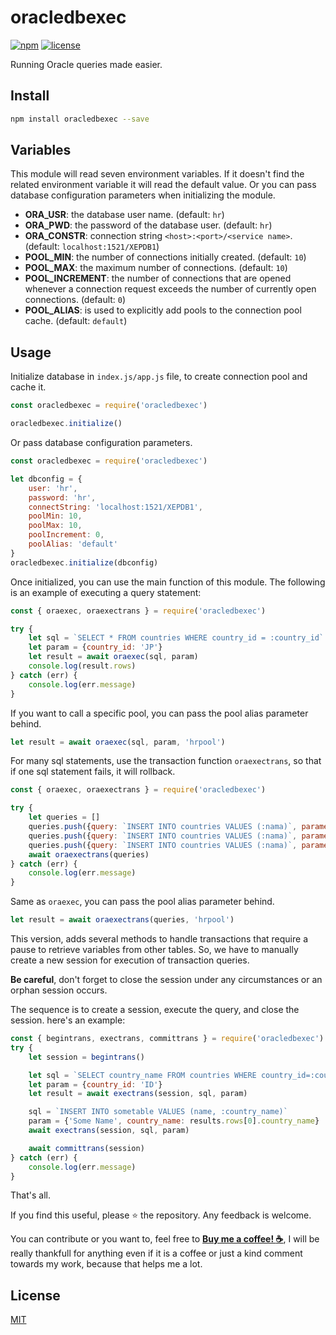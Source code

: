 # oracledbexec

[![npm](https://img.shields.io/npm/v/oracledbexec.svg?style=flat-square)](https://www.npmjs.com/package/oracledbexec)
[![license](https://img.shields.io/github/license/thesuhu/oracledbexec?style=flat-square)](https://github.com/thesuhu/oracledbexec/blob/master/LICENSE)

Running Oracle queries made easier.

## Install

```sh
npm install oracledbexec --save
```

## Variables

This module will read seven environment variables. If it doesn't find the related environment variable it will read the default value. Or you can pass database configuration parameters when initializing the module.

* **ORA_USR**: the database user name. (default: `hr`)
* **ORA_PWD**: the password of the database user. (default: `hr`)
* **ORA_CONSTR**: connection string `<host>:<port>/<service name>`. (default: `localhost:1521/XEPDB1`)
* **POOL_MIN**: the number of connections initially created. (default: `10`)
* **POOL_MAX**: the maximum number of connections. (default: `10`)
* **POOL_INCREMENT**: the number of connections that are opened whenever a connection request exceeds the number of currently open connections. (default: `0`)
* **POOL_ALIAS**: is used to explicitly add pools to the connection pool cache. (default: `default`)

## Usage

Initialize database in `index.js/app.js` file, to create connection pool and cache it.

```js
const oracledbexec = require('oracledbexec')

oracledbexec.initialize()
```

Or pass database configuration parameters.

```js
const oracledbexec = require('oracledbexec')

let dbconfig = {
    user: 'hr',
    password: 'hr',
    connectString: 'localhost:1521/XEPDB1',
    poolMin: 10,
    poolMax: 10,
    poolIncrement: 0,
    poolAlias: 'default'
}
oracledbexec.initialize(dbconfig)
```

Once initialized, you can use the main function of this module. The following is an example of executing a query statement:

```js
const { oraexec, oraexectrans } = require('oracledbexec')

try {
    let sql = `SELECT * FROM countries WHERE country_id = :country_id`
    let param = {country_id: 'JP'}
    let result = await oraexec(sql, param)
    console.log(result.rows)
} catch (err) {
    console.log(err.message)
}
```

If you want to call a specific pool, you can pass the pool alias parameter behind.

```js
let result = await oraexec(sql, param, 'hrpool')
```

For many sql statements, use the transaction function `oraexectrans`, so that if one sql statement fails, it will rollback.

```js
const { oraexec, oraexectrans } = require('oracledbexec')

try {
    let queries = []
    queries.push({query: `INSERT INTO countries VALUES (:nama)`, parameters: {country_id: 'ID', country_name: 'Indonesia'}})
    queries.push({query: `INSERT INTO countries VALUES (:nama)`, parameters: {country_id: 'JP', country_name: 'Japan'}})
    queries.push({query: `INSERT INTO countries VALUES (:nama)`, parameters: {country_id: 'CN', country_name: 'China'}})
    await oraexectrans(queries)
} catch (err) {
    console.log(err.message)
}
```

Same as `oraexec`, you can pass the pool alias parameter behind.

```js
let result = await oraexectrans(queries, 'hrpool')
```

This version, adds several methods to handle transactions that require a pause to retrieve variables from other tables. So, we have to manually create a new session for execution of transaction queries.

**Be careful**, don't forget to close the session under any circumstances or an orphan session occurs.

The sequence is to create a session, execute the query, and close the session. here's an example:

```js
const { begintrans, exectrans, committrans } = require('oracledbexec')
try {
    let session = begintrans()

    let sql = `SELECT country_name FROM countries WHERE country_id=:country_id`
    let param = {country_id: 'ID'}
    let result = await exectrans(session, sql, param)

    sql = `INSERT INTO sometable VALUES (name, :country_name)`
    param = {'Some Name', country_name: results.rows[0].country_name}
    await exectrans(session, sql, param)

    await committrans(session)
} catch (err) {
    console.log(err.message)
}
```

That's all.

If you find this useful, please ⭐ the repository. Any feedback is welcome.

You can contribute or you want to, feel free to [**Buy me a coffee! :coffee:**](https://saweria.co/thesuhu), I will be really thankfull for anything even if it is a coffee or just a kind comment towards my work, because that helps me a lot.

## License

[MIT](https://github.com/thesuhu/oracledbexec/blob/master/LICENSE)
